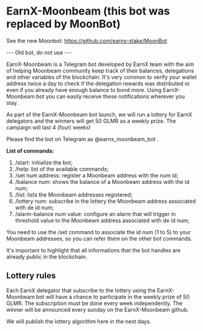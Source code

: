 # EarnX-Moonbeam (this bot was replaced by MoonBot)
See the new Moonbot: https://github.com/earnx-stake/MoonBot


--- Old bot, do not use ---

EarnX-Moonbeam is a Telegram bot developed by EarnX team with the aim of helping Moonbeam community keep track of their balances, delegations and other variables of the blockchain. It's very common to verify your wallet address twice a day to check if the delegation rewards was distributed or even if you already have enough balance to bond more. Using EarnX-Moonbeam bot you can easily receive these notifications wherever you stay. 

As part of the EarnX-Moonbeam bot launch, we will run a lottery for EarnX delegators and the winners will get 50 GLMR as a weekly prize. The campaign will last 4 (four) weeks! 

Please find the bot on Telegram as @earnx_moonbeam_bot .

**List of commands:**

1. /start: initialize the bot;
2. /help: list of the available commands;
3. /set num address: register a Moonbeam address with the num id;
4. /balance num: shows the balance of a Moonbeam address with the id num;
5. /list: lists the Moonbeam addresses registered;
6. /lottery num: subscribe in the lottery the Moonbeam address associated with de id num;
7. /alarm-balance num value: configure an alarm that will trigger in threshold value to the Moonbeam address associated with de id num;

You need to use the /set command to associate the id num (1 to 5) to your Moonbeam addresses, so you can refer them on the other bot commands.

It's important to highlight that all informations that the bot handles are already public in the blockchain.

## Lottery rules

Each EarnX delegator that subscribe to the lottery using the EarnX-Moonbeam bot will have a chance to participate in the weekly prize of 50 GLMR. The subscription must be done every week independently. The winner will be announced every sunday on the EarnX-Moonbeam github.  

We will publish the lottery algorithm here in the next days.


